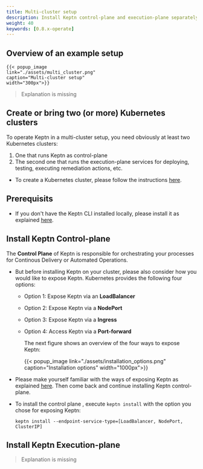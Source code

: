 ```yaml
---
title: Multi-cluster setup
description: Install Keptn control-plane and execution-plane separately.
weight: 40
keywords: [0.8.x-operate]
---
```



## Overview of an example setup

    {{< popup_image
    link="./assets/multi_cluster.png"
    caption="Multi-cluster setup"
    width="300px">}}


> Explanation is missing

## Create or bring two (or more) Kubernetes clusters

To operate Keptn in a multi-cluster setup, you need obviously at least two Kubernetes clusters: 
1. One that runs Keptn as control-plane
2. The second one that runs the execution-plane services for deploying, testing, executing remediation actions, etc.

* To create a Kubernetes cluster, please follow the instructions [here](../install/#create-or-bring-a-kubernetes-cluster).

## Prerequisits

* If you don't have the Keptn CLI installed locally, please install it as explained [here](../install/#install-keptn-cli).

## Install Keptn Control-plane

The **Control Plane** of Keptn is responsible for orchestrating your processes for Continous Delivery or Automated Operations.

* But before installing Keptn on your cluster, please also consider how you would like to expose Keptn.
Kubernetes provides the following four options:

  * Option 1: Expose Keptn via an **LoadBalancer**
  * Option 2: Expose Keptn via a **NodePort**
  * Option 3: Expose Keptn via a **Ingress**
  * Option 4: Access Keptn via a **Port-forward**

    The next figure shows an overview of the four ways to expose Keptn:

    {{< popup_image
    link="./assets/installation_options.png"
    caption="Installation options"
    width="1000px">}}

* Please make yourself familiar with the ways of exposing Keptn as explained [here](../install/#create-or-bring-a-kubernetes-cluster). Then come back and continue installing Keptn control-plane.

* To install the control plane , execute `keptn install` with the option you chose for exposing Keptn:

    ```console
    keptn install --endpoint-service-type=[LoadBalancer, NodePort, ClusterIP]
    ```

## Install Keptn Execution-plane


> Explanation is missing